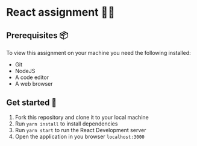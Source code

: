 # React assignment :technologist:

## Prerequisites :package:

To view this assignment on your machine you need the following installed:

-   Git
-   NodeJS
-   A code editor
-   A web browser

## Get started :rocket:

1. Fork this repository and clone it to your local machine
2. Run `yarn install` to install dependencies
3. Run `yarn start` to run the React Development server
4. Open the application in you browser `localhost:3000` 
